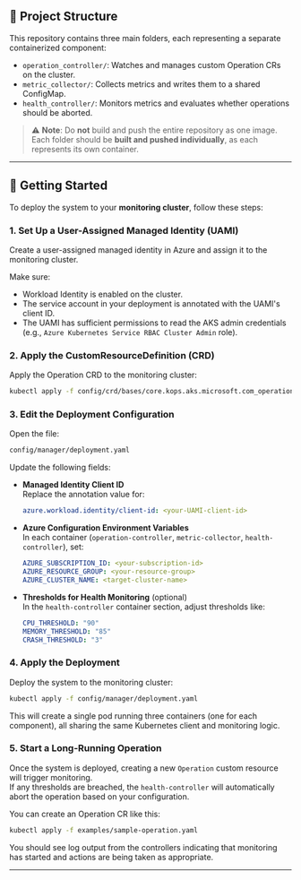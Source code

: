 ## 🧱 Project Structure

This repository contains three main folders, each representing a separate containerized component:

- `operation_controller/`: Watches and manages custom Operation CRs on the cluster.
- `metric_collector/`: Collects metrics and writes them to a shared ConfigMap.
- `health_controller/`: Monitors metrics and evaluates whether operations should be aborted.

> ⚠️ **Note**: Do **not** build and push the entire repository as one image.  
> Each folder should be **built and pushed individually**, as each represents its own container.

---

## 🚀 Getting Started

To deploy the system to your **monitoring cluster**, follow these steps:

### 1. Set Up a User-Assigned Managed Identity (UAMI)

Create a user-assigned managed identity in Azure and assign it to the monitoring cluster.

Make sure:
- Workload Identity is enabled on the cluster.
- The service account in your deployment is annotated with the UAMI's client ID.
- The UAMI has sufficient permissions to read the AKS admin credentials (e.g., `Azure Kubernetes Service RBAC Cluster Admin` role).

### 2. Apply the CustomResourceDefinition (CRD)

Apply the Operation CRD to the monitoring cluster:

```sh
kubectl apply -f config/crd/bases/core.kops.aks.microsoft.com_operations.yaml
```

### 3. Edit the Deployment Configuration

Open the file:

```sh
config/manager/deployment.yaml
```

Update the following fields:

- **Managed Identity Client ID**  
  Replace the annotation value for:

  ```yaml
  azure.workload.identity/client-id: <your-UAMI-client-id>
  ```

- **Azure Configuration Environment Variables**  
  In each container (`operation-controller`, `metric-collector`, `health-controller`), set:

  ```yaml
  AZURE_SUBSCRIPTION_ID: <your-subscription-id>
  AZURE_RESOURCE_GROUP: <your-resource-group>
  AZURE_CLUSTER_NAME: <target-cluster-name>
  ```

- **Thresholds for Health Monitoring** (optional)  
  In the `health-controller` container section, adjust thresholds like:

  ```yaml
  CPU_THRESHOLD: "90"
  MEMORY_THRESHOLD: "85"
  CRASH_THRESHOLD: "3"
  ```

### 4. Apply the Deployment

Deploy the system to the monitoring cluster:

```sh
kubectl apply -f config/manager/deployment.yaml
```

This will create a single pod running three containers (one for each component), all sharing the same Kubernetes client and monitoring logic.

### 5. Start a Long-Running Operation

Once the system is deployed, creating a new `Operation` custom resource will trigger monitoring.  
If any thresholds are breached, the `health-controller` will automatically abort the operation based on your configuration.

You can create an Operation CR like this:

```sh
kubectl apply -f examples/sample-operation.yaml
```

You should see log output from the controllers indicating that monitoring has started and actions are being taken as appropriate.

---
